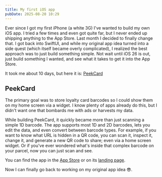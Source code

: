 ```yaml
---
title: My first iOS app
pubDate: 2025-08-20 10:29
---
```


Ever since I got my first iPhone (a white 3G) I've wanted to build my own iOS app. I tried a few times and even got quite far, but I never ended up shipping anything to the App Store. Last month I decided to finally change that. I got back into SwiftUI, and while my original app idea turned into a side quest (which itself became overly complicated), I realized the best approach was to just build something simple. Not wait until iOS 26 is out, just build something I wanted, and see what it takes to get it into the App Store.

It took me about 10 days, but here it is: [PeekCard](https://peekcard.app)

## PeekCard

The primary goal was to store loyalty card barcodes so I could show them on my home screen via a widget. I know plenty of apps already do this, but I didn't want one that bombards me with ads or harvests my data.

While building PeekCard, it quickly became more than just scanning a simple 1D barcode. The app supports most 1D and 2D barcodes, lets you edit the data, and even convert between barcode types. For example, if you want to know what URL is hidden in a QR code, you can scan it, inspect it, change it, and generate a new QR code to share; even via a home screen widget. Or if you've ever wondered what's inside that complex barcode on your parcel, now you can just scan and see.

You can find the app in the [App Store](https://apps.apple.com/app/peekcard/id6749822787) or on its [landing page](https://peekcard.app).

Now I can finally go back to working on my original app idea 😎.
